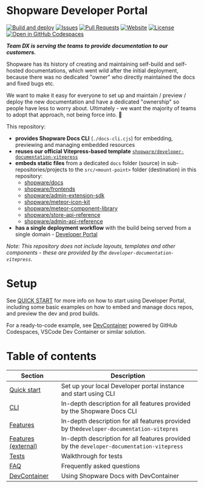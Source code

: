 # Shopware Developer Portal

[![Build and deploy](https://github.com/shopware/developer-portal/actions/workflows/checkout-test-build-deploy.yml/badge.svg)](https://github.com/shopware/developer-portal/actions/workflows/checkout-test-build-deploy.yml)
[![Issues](https://img.shields.io/github/issues/shopware/developer-portal)](https://github.com/shopware/developer-portal/issues)
[![Pull Requests](https://img.shields.io/github/issues-pr/shopware/developer-portal)](https://github.com/shopware/developer-portal/pull-requests)
[![Website](https://img.shields.io/website?url=https%3A%2F%2Fbeta-developer.shopware.com)](https://beta-developer.shopware.com)
[![License](https://img.shields.io/github/license/shopware/developer-portal)](https://github.com/shopware/developer-portal)
[![Open in GitHub Codespaces](https://github.com/codespaces/badge.svg)](https://github.com/codespaces/new?machine=basicLinux32gb&repo=563429368&ref=main&devcontainer_path=.devcontainer%2Fdevcontainer.json&location=WestEurope)

_**Team DX is serving the teams to provide documentation to our customers.**_

Shopware has its history of creating and maintaining self-build and self-hosted documentations, which went wild after
the initial deployment, because there was no dedicated "owner" who directly maintained the docs and fixed bugs etc.

We want to make it easy for everyone to set up and maintain / preview / deploy the new documentation and have a
dedicated "ownership" so people have less to worry about. Ultimately - we want the majority of teams to adopt that
approach, not being force into. :slightly_smiling_face:

This repository:

- **provides Shopware Docs CLI** (`./docs-cli.cjs`) for embedding, previewing and managing embedded resources
- **reuses our official Vitepress-based
  template**
  [`shopware/developer-documentation-vitepress`](https://github.com/shopware/developer-documentation-vitepress)
- **embeds static files** from a dedicated `docs` folder (source) in sub-repositories/projects to
  the `src/<mount-point>`
  folder (destination) in this repository:
    - [shopware/docs](https://github.com/shopware/docs)
    - [shopware/frontends](https://github.com/shopware/frontends)
    - [shopware/admin-extension-sdk](https://github.com/shopware/admin-extension-sdk)
    - [shopware/meteor-icon-kit](https://github.com/shopware/meteor-icon-kit)
    - [shopware/meteor-component-library](https://github.com/shopware/meteor-component-library)
    - [shopware/store-api-reference](https://github.com/shopware/store-api-reference)
    - [shopware/admin-api-reference](https://github.com/shopware/admin-api-reference)
- **has a single deployment workflow** with the build being served from a single
  domain - [Developer Portal](https://beta-developer.shopware.com)

_Note: This repository does not include layouts, templates and other components - these are provided by the
`developer-documentation-vitepress`._

# Setup

See [QUICK START](./QUICK-START.md) for more info on how to start using Developer Portal, including some basic examples
on how to embed and manage docs repos, and preview the dev and prod builds.

For a ready-to-code example, see [DevContainer](./DEV-CONTAINER.md) powered by GitHub Codespaces, VSCode Dev Container 
or similar solution.

# Table of contents

| Section                                                                                                    | Description                                                                               |
|------------------------------------------------------------------------------------------------------------|-------------------------------------------------------------------------------------------|
| [Quick start](./QUICK-START.md)                                                                            | Set up your local Developer portal instance and start using CLI                           |
| [CLI](https://github.com/shopware/developer-documentation-vitepress/blob/main/CLI.md)                      | In-depth description for all features provided by the Shopware Docs CLI                   |
| [Features](./FEATURES.md)                                                                                  | In-depth description for all features provided by the`developer-documentation-vitepres`   |
| [Features (external)](https://github.com/shopware/developer-documentation-vitepress/blob/main/FEATURES.md) | In-depth description for all features provided by the `developer-documentation-vitepress` |
| [Tests](./TESTS.md)                                                                                        | Walkthrough for tests                                                                     |
| [FAQ](./FAQ.md)                                                                                            | Frequently asked questions                                                                |
| [DevContainer](./DEV-CONTAINER.md)                                                                         | Using Shopware Docs with DevContainer                                                     |